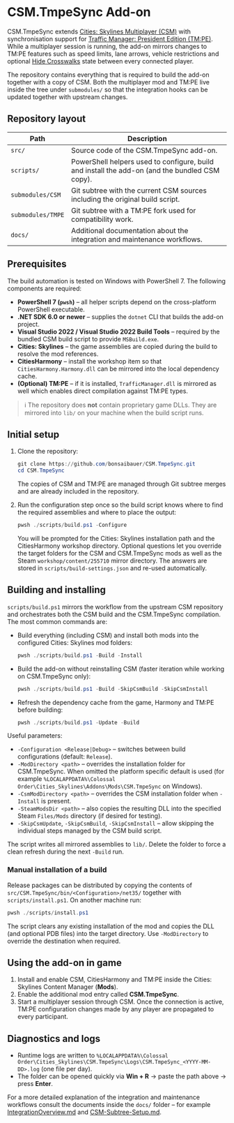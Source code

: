 # CSM.TmpeSync Add-on

CSM.TmpeSync extends [Cities: Skylines Multiplayer (CSM)](https://github.com/CitiesSkylinesMultiplayer/CSM) with synchronisation
support for [Traffic Manager: President Edition (TM:PE)](https://github.com/CitiesSkylinesMods/TMPE). While a multiplayer session is
running, the add-on mirrors changes to TM:PE features such as speed limits, lane arrows, vehicle restrictions and optional
[Hide Crosswalks](https://github.com/CitiesSkylinesMods/HideCrosswalks) state between every connected player.

The repository contains everything that is required to build the add-on together with a copy of CSM. Both the multiplayer mod and
TM:PE live inside the tree under `submodules/` so that the integration hooks can be updated together with upstream changes.

## Repository layout

| Path | Description |
| --- | --- |
| `src/` | Source code of the CSM.TmpeSync add-on. |
| `scripts/` | PowerShell helpers used to configure, build and install the add-on (and the bundled CSM copy). |
| `submodules/CSM` | Git subtree with the current CSM sources including the original build script. |
| `submodules/TMPE` | Git subtree with a TM:PE fork used for compatibility work. |
| `docs/` | Additional documentation about the integration and maintenance workflows. |

## Prerequisites

The build automation is tested on Windows with PowerShell 7. The following components are required:

* **PowerShell 7 (`pwsh`)** – all helper scripts depend on the cross-platform PowerShell executable.
* **.NET SDK 6.0 or newer** – supplies the `dotnet` CLI that builds the add-on project.
* **Visual Studio 2022 / Visual Studio 2022 Build Tools** – required by the bundled CSM build script to provide `MSBuild.exe`.
* **Cities: Skylines** – the game assemblies are copied during the build to resolve the mod references.
* **CitiesHarmony** – install the workshop item so that `CitiesHarmony.Harmony.dll` can be mirrored into the local dependency
  cache.
* **(Optional) TM:PE** – if it is installed, `TrafficManager.dll` is mirrored as well which enables direct compilation against
  TM:PE types.

> ℹ️ The repository does **not** contain proprietary game DLLs. They are mirrored into `lib/` on your machine when the build script
> runs.

## Initial setup

1. Clone the repository:

   ```powershell
   git clone https://github.com/bonsaibauer/CSM.TmpeSync.git
   cd CSM.TmpeSync
   ```

   The copies of CSM and TM:PE are managed through Git subtree merges and are already included in the repository.

2. Run the configuration step once so the build script knows where to find the required assemblies and where to place the output:

   ```powershell
   pwsh ./scripts/build.ps1 -Configure
   ```

   You will be prompted for the Cities: Skylines installation path and the CitiesHarmony workshop directory. Optional questions
   let you override the target folders for the CSM and CSM.TmpeSync mods as well as the Steam `workshop/content/255710` mirror
   directory. The answers are stored in `scripts/build-settings.json` and re-used automatically.

## Building and installing

`scripts/build.ps1` mirrors the workflow from the upstream CSM repository and orchestrates both the CSM build and the
CSM.TmpeSync compilation. The most common commands are:

* Build everything (including CSM) and install both mods into the configured Cities: Skylines mod folders:

  ```powershell
  pwsh ./scripts/build.ps1 -Build -Install
  ```

* Build the add-on without reinstalling CSM (faster iteration while working on CSM.TmpeSync only):

  ```powershell
  pwsh ./scripts/build.ps1 -Build -SkipCsmBuild -SkipCsmInstall
  ```

* Refresh the dependency cache from the game, Harmony and TM:PE before building:

  ```powershell
  pwsh ./scripts/build.ps1 -Update -Build
  ```

Useful parameters:

* `-Configuration <Release|Debug>` – switches between build configurations (default: `Release`).
* `-ModDirectory <path>` – overrides the installation folder for CSM.TmpeSync. When omitted the platform specific default is
  used (for example `%LOCALAPPDATA%\Colossal Order\Cities_Skylines\Addons\Mods\CSM.TmpeSync` on Windows).
* `-CsmModDirectory <path>` – overrides the CSM installation folder when `-Install` is present.
* `-SteamModsDir <path>` – also copies the resulting DLL into the specified Steam `Files/Mods` directory (if desired for testing).
* `-SkipCsmUpdate`, `-SkipCsmBuild`, `-SkipCsmInstall` – allow skipping the individual steps managed by the CSM build script.

The script writes all mirrored assemblies to `lib/`. Delete the folder to force a clean refresh during the next `-Build` run.

### Manual installation of a build

Release packages can be distributed by copying the contents of `src/CSM.TmpeSync/bin/<Configuration>/net35/` together with
`scripts/install.ps1`. On another machine run:

```powershell
pwsh ./scripts/install.ps1
```

The script clears any existing installation of the mod and copies the DLL (and optional PDB files) into the target directory. Use
`-ModDirectory` to override the destination when required.

## Using the add-on in game

1. Install and enable CSM, CitiesHarmony and TM:PE inside the Cities: Skylines Content Manager (**Mods**).
2. Enable the additional mod entry called **CSM.TmpeSync**.
3. Start a multiplayer session through CSM. Once the connection is active, TM:PE configuration changes made by any player are
   propagated to every participant.

## Diagnostics and logs

* Runtime logs are written to `%LOCALAPPDATA%\Colossal Order\Cities_Skylines\CSM.TmpeSync\Logs\CSM.TmpeSync_<YYYY-MM-DD>.log` (one file per day).
* The folder can be opened quickly via **Win + R** → paste the path above → press **Enter**.

For a more detailed explanation of the integration and maintenance workflows consult the documents inside the `docs/` folder –
for example [IntegrationOverview.md](docs/IntegrationOverview.md) and [CSM-Subtree-Setup.md](docs/CSM-Subtree-Setup.md).
